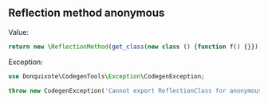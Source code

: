 ## Reflection method anonymous

Value:

```php
return new \ReflectionMethod(get_class(new class () {function f() {}}), 'f');
```

Exception:

```php
use Donquixote\CodegenTools\Exception\CodegenException;

throw new CodegenException('Cannot export ReflectionClass for anonymous class.');
```

